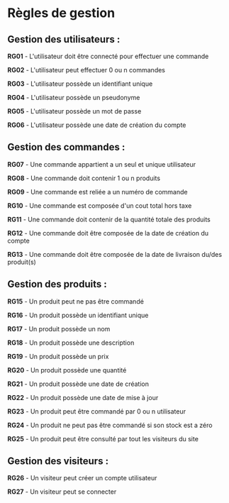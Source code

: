 # Règles de gestion

## Gestion des utilisateurs :

**RG01** - L'utilisateur doit être connecté pour effectuer une commande

**RG02** - L'utilisateur peut effectuer 0 ou n commandes

**RG03** - L'utilisateur possède un identifiant unique

**RG04** - L'utilisateur possède un pseudonyme

**RG05** - L'utilisateur possède un mot de passe

**RG06** - L'utilisateur possède une date de création du compte

## Gestion des commandes :

**RG07** - Une commande appartient a un seul et unique utilisateur

**RG08** - Une commande doit contenir 1 ou n produits

**RG09** - Une commande est reliée a un numéro de commande

**RG10** - Une commande est composée d'un cout total hors taxe

**RG11** - Une commande doit contenir de la quantité totale des produits

**RG12** - Une commande doit être composée de la date de création du compte 

**RG13** - Une commande doit être composée de la date de livraison du/des produit(s)

## Gestion des produits :

**RG15** - Un produit peut ne pas être commandé

**RG16** - Un produit possède un identifiant unique

**RG17** - Un produit possède un nom

**RG18** - Un produit possède une description

**RG19** - Un produit possède un prix

**RG20** - Un produit possède une quantité

**RG21** - Un produit possède une date de création

**RG22** - Un produit possède une date de mise à jour

**RG23** - Un produit peut être commandé par 0 ou n utilisateur

**RG24** - Un produit ne peut pas être commandé si son stock est a zéro

**RG25** - Un produit peut être consulté par tout les visiteurs du site

## Gestion des visiteurs :

**RG26** - Un visiteur peut créer un compte utilisateur

**RG27** - Un visiteur peut se connecter